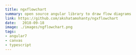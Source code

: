 ```yaml
---
title: ngxflowchart
summary: open source angular library to draw flow diagrams
link: https://github.com/akshatamohanty/ngxflowchart
date:   2018-09-18
image: ./images/ngflowchart.png
tags:
- angular7
- canvas
- typescript
---
```




